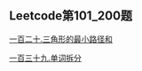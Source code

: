 ## Leetcode第101_200题

[一百二十.三角形的最小路径和](https://github.com/Songnytu/Leetcode/blob/master/Leetcode/src/main/java/leetcode101_200/leetcode120.java)

[一百三十九.单词拆分](https://github.com/Songnytu/Leetcode/blob/master/Leetcode/src/main/java/leetcode101_200/leetcode139.java)


